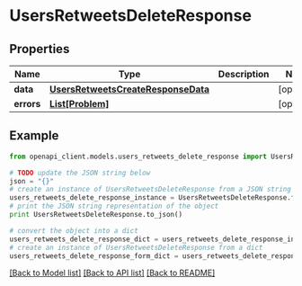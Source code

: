 # UsersRetweetsDeleteResponse


## Properties
Name | Type | Description | Notes
------------ | ------------- | ------------- | -------------
**data** | [**UsersRetweetsCreateResponseData**](UsersRetweetsCreateResponseData.md) |  | [optional] 
**errors** | [**List[Problem]**](Problem.md) |  | [optional] 

## Example

```python
from openapi_client.models.users_retweets_delete_response import UsersRetweetsDeleteResponse

# TODO update the JSON string below
json = "{}"
# create an instance of UsersRetweetsDeleteResponse from a JSON string
users_retweets_delete_response_instance = UsersRetweetsDeleteResponse.from_json(json)
# print the JSON string representation of the object
print UsersRetweetsDeleteResponse.to_json()

# convert the object into a dict
users_retweets_delete_response_dict = users_retweets_delete_response_instance.to_dict()
# create an instance of UsersRetweetsDeleteResponse from a dict
users_retweets_delete_response_form_dict = users_retweets_delete_response.from_dict(users_retweets_delete_response_dict)
```
[[Back to Model list]](../README.md#documentation-for-models) [[Back to API list]](../README.md#documentation-for-api-endpoints) [[Back to README]](../README.md)



